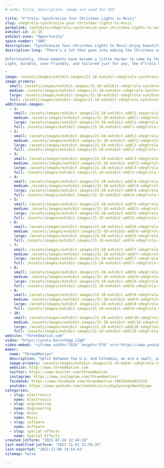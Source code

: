 ```yaml
---
# note: title, description, image are used for SEO

title: "V°trola: Synchronize Your Christmas Lights to Music"
slug: vdegtrola-synchronize-your-christmas-lights-to-music
permalink: /exhibits/vdegtrola-synchronize-your-christmas-lights-to-music/
exhibit-id: 21-18
exhibit-zone: "Opportunity"
space-number: "OA6"
description: "Synchronize Your Christmas Lights to Music.Enjoy beautiful animated light shows timed to your music."
description-long: "There’s a lot that goes into making the Christmas season special. From stressful shopping trips and cross-country travel to hours of cooking and the million little tasks in between – what makes it all worth it is those moments when you can sit back, bask in the holiday spirit, and reflect on the year gone by and your hopes for the next one.

Unfortunately, those moments have become a little harder to come by these last few years. That’s why we’ve created a device that helps recapture that Christmas magic through creativity and music.
Light, durable, user-friendly, and tailored just for you, the V°trola box is a music player, adapter, and synchronized light show device packaged into a simple plug-and-play system.

"
image: /assets/images/exhibit-images/21-18-exhibit-vdegtrola-synchronize-your-christmas-lights-to-music-lightson002-large.jpg
image-primary: 
  small: /assets/images/exhibit-images/21-18-exhibit-vdegtrola-synchronize-your-christmas-lights-to-music-lightson002-small.jpg
  medium: /assets/images/exhibit-images/21-18-exhibit-vdegtrola-synchronize-your-christmas-lights-to-music-lightson002-medium.jpg
  large: /assets/images/exhibit-images/21-18-exhibit-vdegtrola-synchronize-your-christmas-lights-to-music-lightson002-large.jpg
  full: /assets/images/exhibit-images/21-18-exhibit-vdegtrola-synchronize-your-christmas-lights-to-music-lightson002-full.jpg
additional-images: 
  - 1:
    small: /assets/images/exhibit-images/21-18-exhibit-addl1-vdegtrola-synchronize-your-christmas-lights-to-music-vitrola-lights-to-music-small.png
    medium: /assets/images/exhibit-images/21-18-exhibit-addl1-vdegtrola-synchronize-your-christmas-lights-to-music-vitrola-lights-to-music-medium.png
    large: /assets/images/exhibit-images/21-18-exhibit-addl1-vdegtrola-synchronize-your-christmas-lights-to-music-vitrola-lights-to-music-large.png
    full: /assets/images/exhibit-images/21-18-exhibit-addl1-vdegtrola-synchronize-your-christmas-lights-to-music-vitrola-lights-to-music-full.png
  - 2:
    small: /assets/images/exhibit-images/21-18-exhibit-addl2-vdegtrola-synchronize-your-christmas-lights-to-music-benefitsrevised-small.png
    medium: /assets/images/exhibit-images/21-18-exhibit-addl2-vdegtrola-synchronize-your-christmas-lights-to-music-benefitsrevised-medium.png
    large: /assets/images/exhibit-images/21-18-exhibit-addl2-vdegtrola-synchronize-your-christmas-lights-to-music-benefitsrevised-large.png
    full: /assets/images/exhibit-images/21-18-exhibit-addl2-vdegtrola-synchronize-your-christmas-lights-to-music-benefitsrevised-full.png
  - 3:
    small: /assets/images/exhibit-images/21-18-exhibit-addl3-vdegtrola-synchronize-your-christmas-lights-to-music-lights-to-music-small.jpg
    medium: /assets/images/exhibit-images/21-18-exhibit-addl3-vdegtrola-synchronize-your-christmas-lights-to-music-lights-to-music-medium.jpg
    large: /assets/images/exhibit-images/21-18-exhibit-addl3-vdegtrola-synchronize-your-christmas-lights-to-music-lights-to-music-large.jpg
    full: /assets/images/exhibit-images/21-18-exhibit-addl3-vdegtrola-synchronize-your-christmas-lights-to-music-lights-to-music-full.jpg
  - 4:
    small: /assets/images/exhibit-images/21-18-exhibit-addl4-vdegtrola-synchronize-your-christmas-lights-to-music-settheholiday-small.jpg
    medium: /assets/images/exhibit-images/21-18-exhibit-addl4-vdegtrola-synchronize-your-christmas-lights-to-music-settheholiday-medium.jpg
    large: /assets/images/exhibit-images/21-18-exhibit-addl4-vdegtrola-synchronize-your-christmas-lights-to-music-settheholiday-large.jpg
    full: /assets/images/exhibit-images/21-18-exhibit-addl4-vdegtrola-synchronize-your-christmas-lights-to-music-settheholiday-full.jpg
  - 5:
    small: /assets/images/exhibit-images/21-18-exhibit-addl5-vdegtrola-synchronize-your-christmas-lights-to-music-team-small.jpg
    medium: /assets/images/exhibit-images/21-18-exhibit-addl5-vdegtrola-synchronize-your-christmas-lights-to-music-team-medium.jpg
    large: /assets/images/exhibit-images/21-18-exhibit-addl5-vdegtrola-synchronize-your-christmas-lights-to-music-team-large.jpg
    full: /assets/images/exhibit-images/21-18-exhibit-addl5-vdegtrola-synchronize-your-christmas-lights-to-music-team-full.jpg
  - 6:
    small: /assets/images/exhibit-images/21-18-exhibit-addl6-vdegtrola-synchronize-your-christmas-lights-to-music-vitrola-1-1-small.jpg
    medium: /assets/images/exhibit-images/21-18-exhibit-addl6-vdegtrola-synchronize-your-christmas-lights-to-music-vitrola-1-1-medium.jpg
    large: /assets/images/exhibit-images/21-18-exhibit-addl6-vdegtrola-synchronize-your-christmas-lights-to-music-vitrola-1-1-large.jpg
    full: /assets/images/exhibit-images/21-18-exhibit-addl6-vdegtrola-synchronize-your-christmas-lights-to-music-vitrola-1-1-full.jpg
  - 7:
    small: /assets/images/exhibit-images/21-18-exhibit-addl7-vdegtrola-synchronize-your-christmas-lights-to-music-vitrola-17-1-small.jpg
    medium: /assets/images/exhibit-images/21-18-exhibit-addl7-vdegtrola-synchronize-your-christmas-lights-to-music-vitrola-17-1-medium.jpg
    large: /assets/images/exhibit-images/21-18-exhibit-addl7-vdegtrola-synchronize-your-christmas-lights-to-music-vitrola-17-1-large.jpg
    full: /assets/images/exhibit-images/21-18-exhibit-addl7-vdegtrola-synchronize-your-christmas-lights-to-music-vitrola-17-1-full.jpg
  - 8:
    small: /assets/images/exhibit-images/21-18-exhibit-addl8-vdegtrola-synchronize-your-christmas-lights-to-music-vitrola-18-1-small.jpg
    medium: /assets/images/exhibit-images/21-18-exhibit-addl8-vdegtrola-synchronize-your-christmas-lights-to-music-vitrola-18-1-medium.jpg
    large: /assets/images/exhibit-images/21-18-exhibit-addl8-vdegtrola-synchronize-your-christmas-lights-to-music-vitrola-18-1-large.jpg
    full: /assets/images/exhibit-images/21-18-exhibit-addl8-vdegtrola-synchronize-your-christmas-lights-to-music-vitrola-18-1-full.jpg
  - 9:
    small: /assets/images/exhibit-images/21-18-exhibit-addl9-vdegtrola-synchronize-your-christmas-lights-to-music-vitrola-2-1-small.jpg
    medium: /assets/images/exhibit-images/21-18-exhibit-addl9-vdegtrola-synchronize-your-christmas-lights-to-music-vitrola-2-1-medium.jpg
    large: /assets/images/exhibit-images/21-18-exhibit-addl9-vdegtrola-synchronize-your-christmas-lights-to-music-vitrola-2-1-large.jpg
    full: /assets/images/exhibit-images/21-18-exhibit-addl9-vdegtrola-synchronize-your-christmas-lights-to-music-vitrola-2-1-full.jpg
  - 10:
    small: /assets/images/exhibit-images/21-18-exhibit-addl10-vdegtrola-synchronize-your-christmas-lights-to-music-1-01-small.jpg
    medium: /assets/images/exhibit-images/21-18-exhibit-addl10-vdegtrola-synchronize-your-christmas-lights-to-music-1-01-medium.jpg
    large: /assets/images/exhibit-images/21-18-exhibit-addl10-vdegtrola-synchronize-your-christmas-lights-to-music-1-01-large.jpg
    full: /assets/images/exhibit-images/21-18-exhibit-addl10-vdegtrola-synchronize-your-christmas-lights-to-music-1-01-full.jpg
website: "threedmation.com"
video: "https://youtu.be/vvtbgg_iZg8"
video-embed: '<iframe width="1024" height="576" src="https://www.youtube.com/embed/vvtbgg_iZg8?feature=oembed" frameborder="0" allow="accelerometer; autoplay; clipboard-write; encrypted-media; gyroscope; picture-in-picture" allowfullscreen></iframe>'
maker: 
  name: "ThreeDMation"
  description: "Split between the U.S. and Colombia, we are a small, passionate team of designers, engineers, and creatives making devices that enhance the human experience and leave room for more heartfelt moments in our lives. We each have a wealth of experience in our respective fields that we are each contributing to make our ideas  a total success."
  image-primary: /assets/images/exhibit-images/21-18-maker-vdegtrola-synchronize-your-christmas-lights-to-music-1618396732018-favicon-concept-02-pngfile-medium.png
  website: http://www.threedmation.com
  twitter: https://www.twitter.com/threedmation
  instagram: https://www.instagram.com/threedmation/
  facebook: https://www.facebook.com/threedmation-108194434824724
  youtube: https://www.youtube.com/channel/ucvvjdyg1yunvgs6mckdjyqw
categories: 
  - slug: electronics
    name: Electronics
  - slug: engineering
    name: Engineering
  - slug: music
    name: Music
  - slug: software
    name: Software
  - slug: special-effects
    name: Special Effects
created-jotform: "2021-07-24 12:44:26"
last-modified-jotform: "2021-11-01 21:58:35"
last-exported: "2021-11-09 14:54:41"
sitemap: false

---
```

